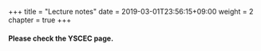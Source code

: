 +++
title = "Lecture notes"
date = 2019-03-01T23:56:15+09:00
weight = 2
chapter = true
+++

#### Please check the YSCEC page.
